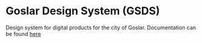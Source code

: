 # Goslar Design System (GSDS)

Design system for digital products for the city of Goslar.
Documentation can be found [here](https://neogolightly.github.io/GADesignSystem/documentation/gadesignsystem/)
